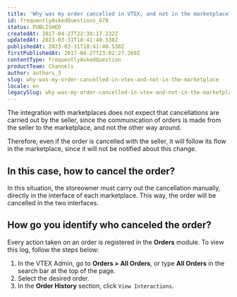 ```yaml
---
title: 'Why was my order cancelled in VTEX, and not in the marketplace?'
id: frequentlyAskedQuestions_678
status: PUBLISHED
createdAt: 2017-04-27T22:30:17.232Z
updatedAt: 2023-03-31T18:41:40.538Z
publishedAt: 2023-03-31T18:41:40.538Z
firstPublishedAt: 2017-04-27T23:02:27.269Z
contentType: frequentlyAskedQuestion
productTeam: Channels
author: authors_3
slug: why-was-my-order-cancelled-in-vtex-and-not-in-the-marketplace
locale: en
legacySlug: why-was-my-order-cancelled-in-vtex-and-not-in-the-marketplace
---
```


The integration with marketplaces does not expect that cancellations are carried out by the seller, since the communication of orders is made from the seller to the marketplace, and not the other way around.

Therefore, even if the order is cancelled with the seller, it will follow its flow in the marketplace, since it will not be notified about this change.

## In this case, how to cancel the order?

In this situation, the storeowner must carry out the cancellation manually, directly in the interface of each marketplace. This way, the order will be cancelled in the two interfaces.

## How go you identify who canceled the order?

Every action taken on an order is registered in the **Orders** module. To view this log, follow the steps below:

1. In the VTEX Admin, go to **Orders > All Orders**, or type **All Orders** in the search bar at the top of the page.
2. Select the desired order.
3. In the **Order History** section, click `View Interactions`. 
